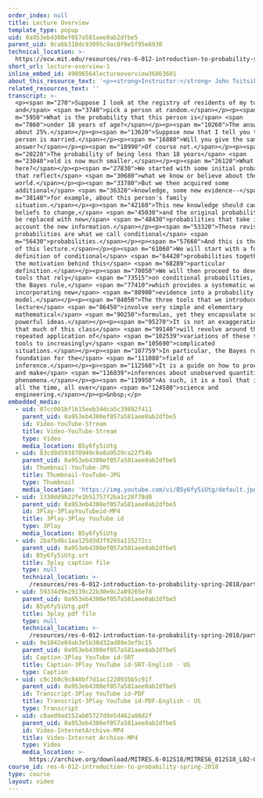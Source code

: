 ```yaml
---
order_index: null
title: Lecture Overview
template_type: popup
uid: 0a953eb4300ef057a581aee0ab2dfbe5
parent_uid: 9ca6b310dc93095c9ac0f0e5f95e6930
technical_location: >-
  https://ocw.mit.edu/resources/res-6-012-introduction-to-probability-spring-2018/part-i-the-fundamentals/lecture-overview-1
short_url: lecture-overview-1
inline_embed_id: 49096564lectureoverview36863601
about_this_resource_text: '<p><strong>Instructor:</strong> John Tsitsiklis</p>'
related_resources_text: ''
transcript: >-
  <p><span m="270">Suppose I look at the registry of residents of my town
  and</span> <span m="3740">pick a person at random.</span></p><p><span
  m="5950">What is the probability that this person is</span> <span
  m="7860">under 18 years of age?</span></p><p><span m="10260">The answer is
  about 25%.</span></p><p><span m="13620">Suppose now that I tell you that this
  person is married.</span></p><p><span m="16880">Will you give the same
  answer?</span></p><p><span m="18990">Of course not.</span></p><p><span
  m="20220">The probability of being less than 18 years</span> <span
  m="23040">old is now much smaller.</span></p><p><span m="26120">What happened
  here?</span></p><p><span m="27830">We started with some initial probabilities
  that reflect</span> <span m="30680">what we know or believe about the
  world.</span></p><p><span m="33780">But we then acquired some
  additional</span> <span m="36320">knowledge, some new evidence--</span> <span
  m="38140">for example, about this person's family
  situation.</span></p><p><span m="42160">This new knowledge should cause our
  beliefs to change,</span> <span m="45030">and the original probabilities must
  be replaced with new</span> <span m="48430">probabilities that take into
  account the new information.</span></p><p><span m="53320">These revised
  probabilities are what we call conditional</span> <span
  m="56430">probabilities.</span></p><p><span m="57660">And this is the subject
  of this lecture.</span></p><p><span m="61060">We will start with a formal
  definition of conditional</span> <span m="64420">probabilities together with
  the motivation behind this</span> <span m="68289">particular
  definition.</span></p><p><span m="70050">We will then proceed to develop three
  tools that rely</span> <span m="73515">on conditional probabilities, including
  the Bayes rule,</span> <span m="77410">which provides a systematic way for
  incorporating new</span> <span m="80900">evidence into a probability
  model.</span></p><p><span m="84050">The three tools that we introduce in this
  lecture</span> <span m="86450">involve very simple and elementary
  mathematical</span> <span m="90250">formulas, yet they encapsulate some very
  powerful ideas.</span></p><p><span m="95270">It is not an exaggeration to say
  that much of this class</span> <span m="99140">will revolve around the
  repeated application of</span> <span m="102539">variations of these three
  tools to increasingly</span> <span m="105690">complicated
  situations.</span></p><p><span m="107759">In particular, the Bayes rule is the
  foundation for the</span> <span m="111080">field of
  inference.</span></p><p><span m="112560">It is a guide on how to process data
  and make</span> <span m="116039">inferences about unobserved quantities or
  phenomena.</span></p><p><span m="119950">As such, it is a tool that is used
  all the time, all over</span> <span m="124580">science and
  engineering.</span></p><p>&nbsp;</p>
embedded_media:
  - uid: 07cc001bf1615eeb34dca5c39892f411
    parent_uid: 0a953eb4300ef057a581aee0ab2dfbe5
    id: Video-YouTube-Stream
    title: Video-YouTube-Stream
    type: Video
    media_location: B5y6fy5iUtg
  - uid: 83cd9d593870949c6e8a9529ca22f54b
    parent_uid: 0a953eb4300ef057a581aee0ab2dfbe5
    id: Thumbnail-YouTube-JPG
    title: Thumbnail-YouTube-JPG
    type: Thumbnail
    media_location: 'https://img.youtube.com/vi/B5y6fy5iUtg/default.jpg'
  - uid: 1330dd9b22fe1b51757f2ba1c28f78d0
    parent_uid: 0a953eb4300ef057a581aee0ab2dfbe5
    id: 3Play-3PlayYouTubeid-MP4
    title: 3Play-3Play YouTube id
    type: 3Play
    media_location: B5y6fy5iUtg
  - uid: 2bafbd6c1aa125d3d3f9265a115272cc
    parent_uid: 0a953eb4300ef057a581aee0ab2dfbe5
    id: B5y6fy5iUtg.srt
    title: 3play caption file
    type: null
    technical_location: >-
      /resources/res-6-012-introduction-to-probability-spring-2018/part-i-the-fundamentals/lecture-overview-1/B5y6fy5iUtg.srt
  - uid: 59334d9e29139c22b30e9c2a89265e78
    parent_uid: 0a953eb4300ef057a581aee0ab2dfbe5
    id: B5y6fy5iUtg.pdf
    title: 3play pdf file
    type: null
    technical_location: >-
      /resources/res-6-012-introduction-to-probability-spring-2018/part-i-the-fundamentals/lecture-overview-1/B5y6fy5iUtg.pdf
  - uid: 9e1042e04ab3e5b30d32ad88e3efbc15
    parent_uid: 0a953eb4300ef057a581aee0ab2dfbe5
    id: Caption-3Play YouTube id-SRT
    title: Caption-3Play YouTube id-SRT-English - US
    type: Caption
  - uid: c9c160c9c848bf7d1ac1220935b5c91f
    parent_uid: 0a953eb4300ef057a581aee0ab2dfbe5
    id: Transcript-3Play YouTube id-PDF
    title: Transcript-3Play YouTube id-PDF-English - US
    type: Transcript
  - uid: c0aed9ad152ab05727d9e5d462a86d2f
    parent_uid: 0a953eb4300ef057a581aee0ab2dfbe5
    id: Video-InternetArchive-MP4
    title: Video-Internet Archive-MP4
    type: Video
    media_location: >-
      https://archive.org/download/MITRES.6-012S18/MITRES6_012S18_L02-01_300k.mp4
course_id: res-6-012-introduction-to-probability-spring-2018
type: course
layout: video
---
```

